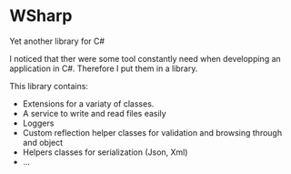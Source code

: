 # WSharp
Yet another library for C#

I noticed that ther were some tool constantly need when developping an application in C#. Therefore I put them in a library.

This library contains:

* Extensions for a variaty of classes.
* A service to write and read files easily
* Loggers
* Custom reflection helper classes for validation and browsing through and object
* Helpers classes for serialization (Json, Xml)
* ...

